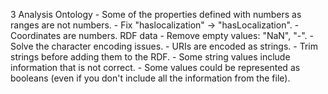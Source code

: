 3
    Analysis
    Ontology
        - Some of the properties defined with numbers as ranges are not numbers.
        - Fix "haslocalization" -> "hasLocalization".
        - Coordinates are numbers.
    RDF data
        - Remove empty values: "NaN", "-".
        - Solve the character encoding issues.
        - URIs are encoded as strings.
        - Trim strings before adding them to the RDF.
        - Some string values include information that is not correct.
        - Some values could be represented as booleans (even if you don't include all the information from the file).

